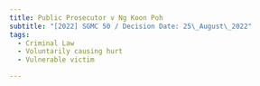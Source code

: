 ```yaml
---
title: Public Prosecutor v Ng Koon Poh
subtitle: "[2022] SGMC 50 / Decision Date: 25\_August\_2022"
tags:
  - Criminal Law
  - Voluntarily causing hurt
  - Vulnerable victim

---
```

